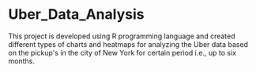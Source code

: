 # Uber_Data_Analysis
This project is developed using R programming language and created different types of charts and heatmaps for analyzing the Uber data based on the pickup's in the city of New York for certain period i.e., up to six months.
